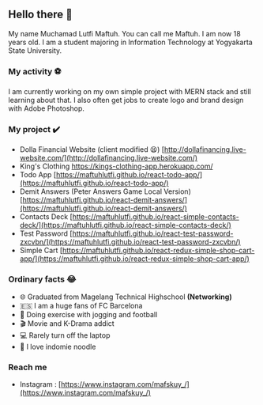 ## Hello there 👋
My name Muchamad Lutfi Maftuh. You can call me Maftuh. I am now 18 years old. I am a student majoring in Information Technology at Yogyakarta State University.

### My activity ⚽
I am currently working on my own simple project with MERN stack and still learning about that. I also often get jobs to create logo and brand design with Adobe Photoshop.

### My project ✔️

 - Dolla Financial Website (client modified 😫)
 [http://dollafinancing.live-website.com/](http://dollafinancing.live-website.com/)
 - King's Clothing
 https://kings-clothing-app.herokuapp.com/
 - Todo App
 [https://maftuhlutfi.github.io/react-todo-app/](https://maftuhlutfi.github.io/react-todo-app/)
 - Demit Answers (Peter Answers Game Local Version)
 [https://maftuhlutfi.github.io/react-demit-answers/](https://maftuhlutfi.github.io/react-demit-answers/)
 - Contacts Deck
 [https://maftuhlutfi.github.io/react-simple-contacts-deck/](https://maftuhlutfi.github.io/react-simple-contacts-deck/)
 - Test Password
 [https://maftuhlutfi.github.io/react-test-password-zxcvbn/](https://maftuhlutfi.github.io/react-test-password-zxcvbn/)
 - Simple Cart
 [https://maftuhlutfi.github.io/react-redux-simple-shop-cart-app/](https://maftuhlutfi.github.io/react-redux-simple-shop-cart-app/)

### Ordinary facts 😂

 - 🌐 Graduated from  Magelang Technical Highschool **(Networking)**
 - 🇪🇸 I am a huge fans of FC Barcelona 
 - 🏃 Doing exercise with jogging and football
 - 🎬 Movie and K-Drama addict 
 - 💻 Rarely turn off the laptop
 - 🍜 I love indomie noodle
 
### Reach me
 - Instagram	: [https://www.instagram.com/mafskuy_/](https://www.instagram.com/mafskuy_/)
